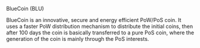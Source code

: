 BlueCoin (BLU)

BlueCoin is an innovative, secure and energy efficient PoW/PoS coin. It uses a faster PoW distribution mechanism to distribute the initial coins, then after 100 days the coin is basically transferred to a pure PoS coin, where the generation of the coin is mainly through the PoS interests.



